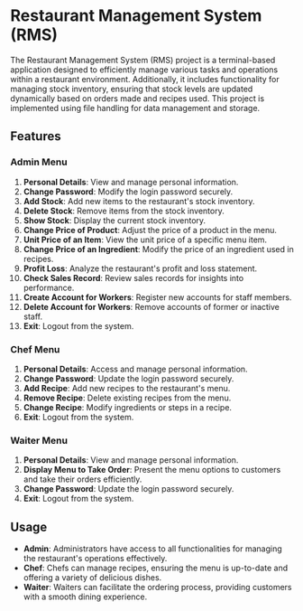 # Restaurant Management System (RMS)

The Restaurant Management System (RMS) project is a terminal-based application designed to efficiently manage various tasks and operations within a restaurant environment. Additionally, it includes functionality for managing stock inventory, ensuring that stock levels are updated dynamically based on orders made and recipes used. This project is implemented using file handling for data management and storage.

## Features

### Admin Menu
1. **Personal Details**: View and manage personal information.
2. **Change Password**: Modify the login password securely.
3. **Add Stock**: Add new items to the restaurant's stock inventory.
4. **Delete Stock**: Remove items from the stock inventory.
5. **Show Stock**: Display the current stock inventory.
6. **Change Price of Product**: Adjust the price of a product in the menu.
7. **Unit Price of an Item**: View the unit price of a specific menu item.
8. **Change Price of an Ingredient**: Modify the price of an ingredient used in recipes.
9. **Profit Loss**: Analyze the restaurant's profit and loss statement.
10. **Check Sales Record**: Review sales records for insights into performance.
11. **Create Account for Workers**: Register new accounts for staff members.
12. **Delete Account for Workers**: Remove accounts of former or inactive staff.
13. **Exit**: Logout from the system.

### Chef Menu
1. **Personal Details**: Access and manage personal information.
2. **Change Password**: Update the login password securely.
3. **Add Recipe**: Add new recipes to the restaurant's menu.
4. **Remove Recipe**: Delete existing recipes from the menu.
5. **Change Recipe**: Modify ingredients or steps in a recipe.
6. **Exit**: Logout from the system.

### Waiter Menu
1. **Personal Details**: View and manage personal information.
2. **Display Menu to Take Order**: Present the menu options to customers and take their orders efficiently.
3. **Change Password**: Update the login password securely.
4. **Exit**: Logout from the system.

## Usage

- **Admin**: Administrators have access to all functionalities for managing the restaurant's operations effectively.
- **Chef**: Chefs can manage recipes, ensuring the menu is up-to-date and offering a variety of delicious dishes.
- **Waiter**: Waiters can facilitate the ordering process, providing customers with a smooth dining experience.

